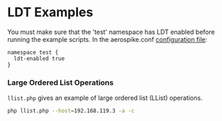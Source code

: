 # LDT Examples
You must make sure that the 'test' namespace has LDT enabled before running the
example scripts. In the aerospike.conf
[configuration file](http://www.aerospike.com/docs/guide/ldt.html):
```
namespace test {
  ldt-enabled true
}
```

### Large Ordered List Operations
`llist.php` gives an example of large ordered list (LList) operations.

```bash
php llist.php --host=192.168.119.3 -a -c
```
